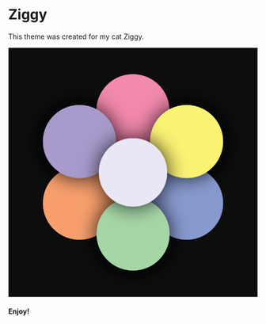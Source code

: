 # Ziggy

This theme was created for my cat Ziggy.

![Theme Preview](./ziggy-theme-colors.png)

**Enjoy!**
